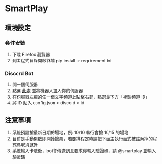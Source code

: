 # SmartPlay

## 環境設定

### 套件安裝

1. 下載 Firefox 瀏覽器
2. 到主程式目錄開啟終端 pip install -r requirement.txt

### Discord Bot

1. 開一個伺服器
2. 點選 [此處](https://discord.com/oauth2/authorize?client_id=1289442925909901344&permissions=8&integration_type=0&scope=bot) 並將機器人加入你的伺服器
3. 在伺服器左欄的任一個文字頻道上點擊右鍵，點選最下方「複製頻道 ID」
4. 將 ID 貼入 config.json > discord > id 

## 注意事項

1. 系統預設搶最新日期的場地，例: 10/10 執行會搶 10/15 的場地
2. 目前是手動開啟即開始搶票，若要排程定時請把下面主執行函式被註解掉的程式碼取消就好
3. 系統輸入卡號後，bot會傳送訊息要求你輸入驗證碼，請 @smartplay 並輸入驗證碼

